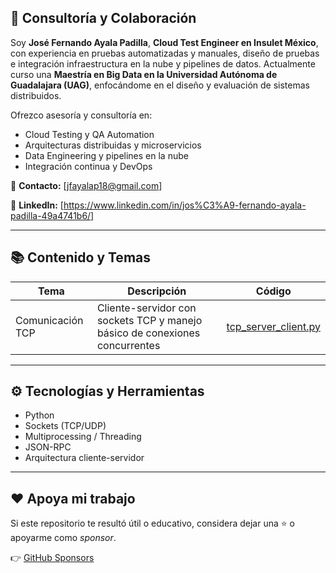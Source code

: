 ## 💼 Consultoría y Colaboración

Soy **José Fernando Ayala Padilla**, **Cloud Test Engineer en Insulet México**, con experiencia en pruebas automatizadas y manuales, diseño de pruebas e integración infraestructura en la nube y pipelines de datos.
Actualmente curso una **Maestría en Big Data en la Universidad Autónoma de Guadalajara (UAG)**, enfocándome en el diseño y evaluación de sistemas distribuidos.

Ofrezco asesoría y consultoría en:

- Cloud Testing y QA Automation
- Arquitecturas distribuidas y microservicios
- Data Engineering y pipelines en la nube
- Integración continua y DevOps

📧 **Contacto:** [jfayalap18@gmail.com]

🔗 **LinkedIn:** [https://www.linkedin.com/in/jos%C3%A9-fernando-ayala-padilla-49a4741b6/]

---


## 📚 Contenido y Temas

| Tema | Descripción | Código |
|------|--------------|--------|
| Comunicación TCP | Cliente-servidor con sockets TCP y manejo básico de conexiones concurrentes | [tcp_server_client.py](./tcp_server_client.md) |



---

## ⚙️ Tecnologías y Herramientas

- Python 
- Sockets (TCP/UDP)
- Multiprocessing / Threading
- JSON-RPC
- Arquitectura cliente-servidor


---


## ❤️ Apoya mi trabajo

Si este repositorio te resultó útil o educativo, considera dejar una ⭐ o apoyarme como *sponsor*.

👉 [GitHub Sponsors](https://github.com/sponsors/jfayalapadilla)
